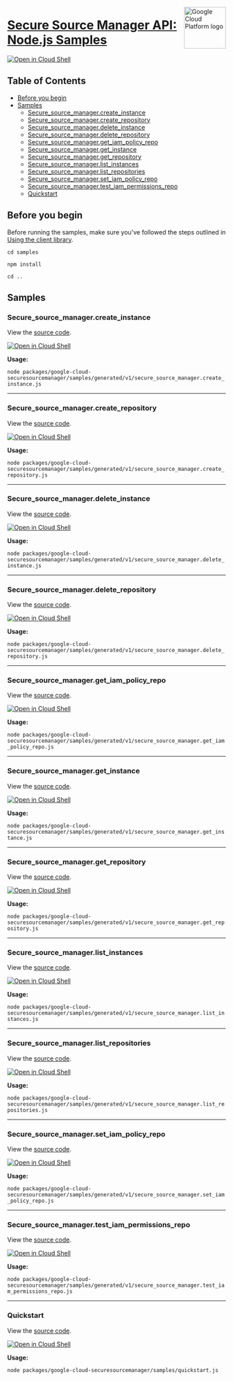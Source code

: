 [//]: # "This README.md file is auto-generated, all changes to this file will be lost."
[//]: # "To regenerate it, use `python -m synthtool`."
<img src="https://avatars2.githubusercontent.com/u/2810941?v=3&s=96" alt="Google Cloud Platform logo" title="Google Cloud Platform" align="right" height="96" width="96"/>

# [Secure Source Manager API: Node.js Samples](https://github.com/googleapis/google-cloud-node)

[![Open in Cloud Shell][shell_img]][shell_link]



## Table of Contents

* [Before you begin](#before-you-begin)
* [Samples](#samples)
  * [Secure_source_manager.create_instance](#secure_source_manager.create_instance)
  * [Secure_source_manager.create_repository](#secure_source_manager.create_repository)
  * [Secure_source_manager.delete_instance](#secure_source_manager.delete_instance)
  * [Secure_source_manager.delete_repository](#secure_source_manager.delete_repository)
  * [Secure_source_manager.get_iam_policy_repo](#secure_source_manager.get_iam_policy_repo)
  * [Secure_source_manager.get_instance](#secure_source_manager.get_instance)
  * [Secure_source_manager.get_repository](#secure_source_manager.get_repository)
  * [Secure_source_manager.list_instances](#secure_source_manager.list_instances)
  * [Secure_source_manager.list_repositories](#secure_source_manager.list_repositories)
  * [Secure_source_manager.set_iam_policy_repo](#secure_source_manager.set_iam_policy_repo)
  * [Secure_source_manager.test_iam_permissions_repo](#secure_source_manager.test_iam_permissions_repo)
  * [Quickstart](#quickstart)

## Before you begin

Before running the samples, make sure you've followed the steps outlined in
[Using the client library](https://github.com/googleapis/google-cloud-node#using-the-client-library).

`cd samples`

`npm install`

`cd ..`

## Samples



### Secure_source_manager.create_instance

View the [source code](https://github.com/googleapis/google-cloud-node/blob/main/packages/google-cloud-securesourcemanager/samples/generated/v1/secure_source_manager.create_instance.js).

[![Open in Cloud Shell][shell_img]](https://console.cloud.google.com/cloudshell/open?git_repo=https://github.com/googleapis/google-cloud-node&page=editor&open_in_editor=packages/google-cloud-securesourcemanager/samples/generated/v1/secure_source_manager.create_instance.js,samples/README.md)

__Usage:__


`node packages/google-cloud-securesourcemanager/samples/generated/v1/secure_source_manager.create_instance.js`


-----




### Secure_source_manager.create_repository

View the [source code](https://github.com/googleapis/google-cloud-node/blob/main/packages/google-cloud-securesourcemanager/samples/generated/v1/secure_source_manager.create_repository.js).

[![Open in Cloud Shell][shell_img]](https://console.cloud.google.com/cloudshell/open?git_repo=https://github.com/googleapis/google-cloud-node&page=editor&open_in_editor=packages/google-cloud-securesourcemanager/samples/generated/v1/secure_source_manager.create_repository.js,samples/README.md)

__Usage:__


`node packages/google-cloud-securesourcemanager/samples/generated/v1/secure_source_manager.create_repository.js`


-----




### Secure_source_manager.delete_instance

View the [source code](https://github.com/googleapis/google-cloud-node/blob/main/packages/google-cloud-securesourcemanager/samples/generated/v1/secure_source_manager.delete_instance.js).

[![Open in Cloud Shell][shell_img]](https://console.cloud.google.com/cloudshell/open?git_repo=https://github.com/googleapis/google-cloud-node&page=editor&open_in_editor=packages/google-cloud-securesourcemanager/samples/generated/v1/secure_source_manager.delete_instance.js,samples/README.md)

__Usage:__


`node packages/google-cloud-securesourcemanager/samples/generated/v1/secure_source_manager.delete_instance.js`


-----




### Secure_source_manager.delete_repository

View the [source code](https://github.com/googleapis/google-cloud-node/blob/main/packages/google-cloud-securesourcemanager/samples/generated/v1/secure_source_manager.delete_repository.js).

[![Open in Cloud Shell][shell_img]](https://console.cloud.google.com/cloudshell/open?git_repo=https://github.com/googleapis/google-cloud-node&page=editor&open_in_editor=packages/google-cloud-securesourcemanager/samples/generated/v1/secure_source_manager.delete_repository.js,samples/README.md)

__Usage:__


`node packages/google-cloud-securesourcemanager/samples/generated/v1/secure_source_manager.delete_repository.js`


-----




### Secure_source_manager.get_iam_policy_repo

View the [source code](https://github.com/googleapis/google-cloud-node/blob/main/packages/google-cloud-securesourcemanager/samples/generated/v1/secure_source_manager.get_iam_policy_repo.js).

[![Open in Cloud Shell][shell_img]](https://console.cloud.google.com/cloudshell/open?git_repo=https://github.com/googleapis/google-cloud-node&page=editor&open_in_editor=packages/google-cloud-securesourcemanager/samples/generated/v1/secure_source_manager.get_iam_policy_repo.js,samples/README.md)

__Usage:__


`node packages/google-cloud-securesourcemanager/samples/generated/v1/secure_source_manager.get_iam_policy_repo.js`


-----




### Secure_source_manager.get_instance

View the [source code](https://github.com/googleapis/google-cloud-node/blob/main/packages/google-cloud-securesourcemanager/samples/generated/v1/secure_source_manager.get_instance.js).

[![Open in Cloud Shell][shell_img]](https://console.cloud.google.com/cloudshell/open?git_repo=https://github.com/googleapis/google-cloud-node&page=editor&open_in_editor=packages/google-cloud-securesourcemanager/samples/generated/v1/secure_source_manager.get_instance.js,samples/README.md)

__Usage:__


`node packages/google-cloud-securesourcemanager/samples/generated/v1/secure_source_manager.get_instance.js`


-----




### Secure_source_manager.get_repository

View the [source code](https://github.com/googleapis/google-cloud-node/blob/main/packages/google-cloud-securesourcemanager/samples/generated/v1/secure_source_manager.get_repository.js).

[![Open in Cloud Shell][shell_img]](https://console.cloud.google.com/cloudshell/open?git_repo=https://github.com/googleapis/google-cloud-node&page=editor&open_in_editor=packages/google-cloud-securesourcemanager/samples/generated/v1/secure_source_manager.get_repository.js,samples/README.md)

__Usage:__


`node packages/google-cloud-securesourcemanager/samples/generated/v1/secure_source_manager.get_repository.js`


-----




### Secure_source_manager.list_instances

View the [source code](https://github.com/googleapis/google-cloud-node/blob/main/packages/google-cloud-securesourcemanager/samples/generated/v1/secure_source_manager.list_instances.js).

[![Open in Cloud Shell][shell_img]](https://console.cloud.google.com/cloudshell/open?git_repo=https://github.com/googleapis/google-cloud-node&page=editor&open_in_editor=packages/google-cloud-securesourcemanager/samples/generated/v1/secure_source_manager.list_instances.js,samples/README.md)

__Usage:__


`node packages/google-cloud-securesourcemanager/samples/generated/v1/secure_source_manager.list_instances.js`


-----




### Secure_source_manager.list_repositories

View the [source code](https://github.com/googleapis/google-cloud-node/blob/main/packages/google-cloud-securesourcemanager/samples/generated/v1/secure_source_manager.list_repositories.js).

[![Open in Cloud Shell][shell_img]](https://console.cloud.google.com/cloudshell/open?git_repo=https://github.com/googleapis/google-cloud-node&page=editor&open_in_editor=packages/google-cloud-securesourcemanager/samples/generated/v1/secure_source_manager.list_repositories.js,samples/README.md)

__Usage:__


`node packages/google-cloud-securesourcemanager/samples/generated/v1/secure_source_manager.list_repositories.js`


-----




### Secure_source_manager.set_iam_policy_repo

View the [source code](https://github.com/googleapis/google-cloud-node/blob/main/packages/google-cloud-securesourcemanager/samples/generated/v1/secure_source_manager.set_iam_policy_repo.js).

[![Open in Cloud Shell][shell_img]](https://console.cloud.google.com/cloudshell/open?git_repo=https://github.com/googleapis/google-cloud-node&page=editor&open_in_editor=packages/google-cloud-securesourcemanager/samples/generated/v1/secure_source_manager.set_iam_policy_repo.js,samples/README.md)

__Usage:__


`node packages/google-cloud-securesourcemanager/samples/generated/v1/secure_source_manager.set_iam_policy_repo.js`


-----




### Secure_source_manager.test_iam_permissions_repo

View the [source code](https://github.com/googleapis/google-cloud-node/blob/main/packages/google-cloud-securesourcemanager/samples/generated/v1/secure_source_manager.test_iam_permissions_repo.js).

[![Open in Cloud Shell][shell_img]](https://console.cloud.google.com/cloudshell/open?git_repo=https://github.com/googleapis/google-cloud-node&page=editor&open_in_editor=packages/google-cloud-securesourcemanager/samples/generated/v1/secure_source_manager.test_iam_permissions_repo.js,samples/README.md)

__Usage:__


`node packages/google-cloud-securesourcemanager/samples/generated/v1/secure_source_manager.test_iam_permissions_repo.js`


-----




### Quickstart

View the [source code](https://github.com/googleapis/google-cloud-node/blob/main/packages/google-cloud-securesourcemanager/samples/quickstart.js).

[![Open in Cloud Shell][shell_img]](https://console.cloud.google.com/cloudshell/open?git_repo=https://github.com/googleapis/google-cloud-node&page=editor&open_in_editor=packages/google-cloud-securesourcemanager/samples/quickstart.js,samples/README.md)

__Usage:__


`node packages/google-cloud-securesourcemanager/samples/quickstart.js`






[shell_img]: https://gstatic.com/cloudssh/images/open-btn.png
[shell_link]: https://console.cloud.google.com/cloudshell/open?git_repo=https://github.com/googleapis/google-cloud-node&page=editor&open_in_editor=samples/README.md
[product-docs]: https://cloud.google.com/secure-source-manager/docs/overview
